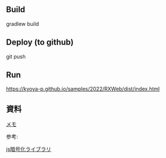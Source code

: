 
## Build
gradlew build

## Deploy (to github)
git push

## Run
https://kyoya-p.github.io/samples/2022/RXWeb/dist/index.html


## 資料

[メモ](https://qiita.com/shokkaa/private/fd1d53664c5494b026e4)

参考:

[js暗号化ライブラリ](https://github.com/brix/crypto-js)
